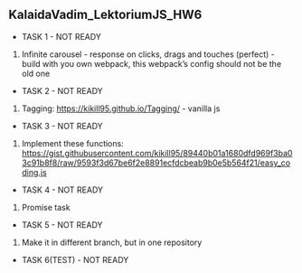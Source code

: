 KalaidaVadim_LektoriumJS_HW6
-
- TASK 1 - NOT READY 
1. Infinite carousel - response on clicks, drags and touches (perfect) - build with you own webpack, this webpack’s config should not be the old one
- TASK 2 - NOT READY 
1. Tagging: https://kikill95.github.io/Tagging/ - vanilla js
- TASK 3 - NOT READY 
1. Implement these functions: https://gist.githubusercontent.com/kikill95/89440b01a1680dfd969f3ba03c91b8f8/raw/9593f3d67be6f2e8891ecfdcbeab9b0e5b564f21/easy_coding.js
- TASK 4 - NOT READY 
1. Promise task
- TASK 5 - NOT READY 
1. Make it in different branch, but in one repository 
- TASK 6(TEST) - NOT READY
